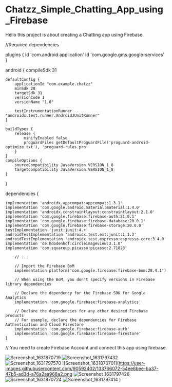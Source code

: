 # Chatzz_Simple_Chatting_App_using_Firebase
Hello this project is about creating a Chatting app using Firebase.

//Required dependencies



plugins {
    id 'com.android.application'
    id 'com.google.gms.google-services'
}

android {
    compileSdk 31

    defaultConfig {
        applicationId "com.example.chatzz"
        minSdk 28
        targetSdk 31
        versionCode 1
        versionName "1.0"

        testInstrumentationRunner "androidx.test.runner.AndroidJUnitRunner"
    }

    buildTypes {
        release {
            minifyEnabled false
            proguardFiles getDefaultProguardFile('proguard-android-optimize.txt'), 'proguard-rules.pro'
        }
    }
    compileOptions {
        sourceCompatibility JavaVersion.VERSION_1_8
        targetCompatibility JavaVersion.VERSION_1_8
    }
}

dependencies {

    implementation 'androidx.appcompat:appcompat:1.3.1'
    implementation 'com.google.android.material:material:1.4.0'
    implementation 'androidx.constraintlayout:constraintlayout:2.1.0'
    implementation 'com.google.firebase:firebase-auth:21.0.1'
    implementation 'com.google.firebase:firebase-database:20.0.1'
    implementation 'com.google.firebase:firebase-storage:20.0.0'
    testImplementation 'junit:junit:4.+'
    androidTestImplementation 'androidx.test.ext:junit:1.1.3'
    androidTestImplementation 'androidx.test.espresso:espresso-core:3.4.0'
    implementation 'de.hdodenhof:circleimageview:3.1.0'
    implementation 'com.squareup.picasso:picasso:2.71828'

        // ...

        // Import the Firebase BoM
        implementation platform('com.google.firebase:firebase-bom:28.4.1')

        // When using the BoM, you don't specify versions in Firebase library dependencies

        // Declare the dependency for the Firebase SDK for Google Analytics
        implementation 'com.google.firebase:firebase-analytics'

        // Declare the dependencies for any other desired Firebase products
        // For example, declare the dependencies for Firebase Authentication and Cloud Firestore
        implementation 'com.google.firebase:firebase-auth'
        implementation 'com.google.firebase:firebase-firestore'
    }


// You need to create Firebase Account and connect this app using firebase.



![Screenshot_1631870719](https://user-images.githubusercontent.com/90592402/133766059-f7c66fb0-fa04-41fb-a857-d10ae5996068.png)
![Screenshot_1631797432](https://user-images.githubusercontent.com/90592402/133766067-68b95da1-d563-4f40-b9ce-4e6cef682c97.png)
![Screenshot_1631797570](https://user-images.githubusercontent.com/90592402/133766069-cae4ce40-77f1-49d7-a9f4-a48739cf2522.png)
![Screenshot_1631870701](https://user-images.githubusercontent.com/90592402/133766072-54ee6bee-ba37-47b5-ad3d-a76a2aa968a2.png
![Screenshot_1631797426](https://user-images.githubusercontent.com/90592402/133766095-394bc650-5607-487e-b61d-1d1cb18270b9.png)
![Screenshot_1631870724](https://user-images.githubusercontent.com/90592402/133766102-4e37069e-14cc-4a86-b00f-3441a152ee65.png)
![Screenshot_1631797414](https://user-images.githubusercontent.com/90592402/133766105-ee2be98a-64c7-40b0-ab42-b7026da5b8d6.png)
)




